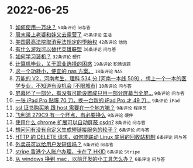 # 2022-06-25

1. [如何使用一万块？](https://www.v2ex.com/t/862072) `54条评论` `问与答`
1. [周末带上老婆和娃又去露营了](https://www.v2ex.com/t/862068) `45条评论` `生活`
1. [美国最高法院取消宪法规定的堕胎权](https://www.v2ex.com/t/862099) `42条评论` `他他`
1. [有什么游戏可以替代英雄联盟](https://www.v2ex.com/t/862097) `36条评论` `问与答`
1. [如何学习装机？](https://www.v2ex.com/t/862084) `32条评论` `硬件`
1. [计算机毕业，关于职业选择的困惑](https://www.v2ex.com/t/862078) `19条评论` `职场话题`
1. [求一个功耗小，便宜的 nas 方案。](https://www.v2ex.com/t/862079) `18条评论` `NAS`
1. [万能的 V2，河南考生，理科 534 分 [河南一本线 509] ，想上一个一本的医学专业，不知道有没机会 [不限城市]](https://www.v2ex.com/t/862074) `10条评论` `问与答`
1. [屏幕坏了一部分，有没有可能设置成只用一部分屏幕当全屏...](https://www.v2ex.com/t/862082) `9条评论` `问与答`
1. [一张 iPad Pro 贴膜 70 刀，换一台新的 iPad Pro 才 49 刀...](https://www.v2ex.com/t/862070) `9条评论` `iPad`
1. [ssl 证书购买地 跟 host 需要在一个地方嘛？](https://www.v2ex.com/t/862067) `9条评论` `程序员`
1. [飞利浦 279C9 有一个坏点，有必要换么](https://www.v2ex.com/t/862066) `9条评论` `硬件`
1. [使用什么 chrome 扩展可以自动屏蔽 csdn?](https://www.v2ex.com/t/862064) `8条评论` `问与答`
1. [想问问有没有自定义生成短链接服务的轮子？](https://www.v2ex.com/t/862098) `6条评论` `问与答`
1. [HTTP 的 DELETE 请求，如何能联动 Linux 底层的回收站机制](https://www.v2ex.com/t/862096) `6条评论` `问与答`
1. [外卖员可以给用户发短信吗？](https://www.v2ex.com/t/862094) `6条评论` `问与答`
1. [stripe 香港个人账户办理，卡在了 HKID](https://www.v2ex.com/t/862076) `6条评论` `Stripe`
1. [从 windows 换到 mac，以前开发的小工具怎么办？](https://www.v2ex.com/t/862073) `6条评论` `问与答`
